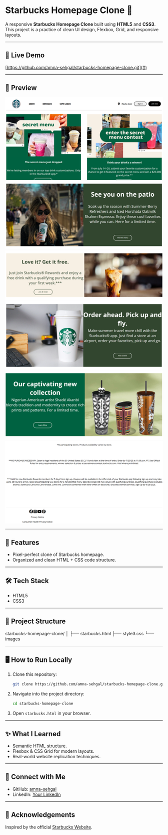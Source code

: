 # Starbucks Homepage Clone 🌟

A responsive **Starbucks Homepage Clone** built using **HTML5** and **CSS3**. This project is a practice of clean UI design, Flexbox, Grid, and responsive layouts.

---

## 🔗 Live Demo
[https://github.com/amna-sehgal/starbucks-homepage-clone.git](#) <!-- Replace # with your deployment link -->

---

## 📸 Preview
<!-- Add a screenshot by uploading image to GitHub and paste link below -->
![hero section](Screenshot%202025-08-06%20153919.png)
![content](Screenshot%202025-08-06%20153932.png)
![content](Screenshot%202025-08-06%20153944.png)
![content](Screenshot%202025-08-06%20153955.png)
![content](Screenshot%202025-08-06%20154006.png)
![Footer](Screenshot%202025-08-06%20154021.png)

---

## 🚀 Features
- Pixel-perfect clone of Starbucks homepage.
- Organized and clean HTML + CSS code structure.

---

## 🛠️ Tech Stack
- HTML5
- CSS3

---

## 📂 Project Structure
starbucks-homepage-clone/
│
├── starbucks.html
├── style3.css
└── images


---

## 🖥️ How to Run Locally
1. Clone this repository:
    ```bash
    git clone https://github.com/amna-sehgal/starbucks-homepage-clone.git
    ```
2. Navigate into the project directory:
    ```bash
    cd starbucks-homepage-clone
    ```
3. Open `starbucks.html` in your browser.

---

## ✨ What I Learned
- Semantic HTML structure.
- Flexbox & CSS Grid for modern layouts.
- Real-world website replication techniques.

---

## 📧 Connect with Me
- GitHub: [amna-sehgal](https://github.com/amna-sehgal)
- LinkedIn: [Your LinkedIn](www.linkedin.com/in/amnasehgal)

---

## 📝 Acknowledgements
Inspired by the official [Starbucks Website](https://www.starbucks.com/).